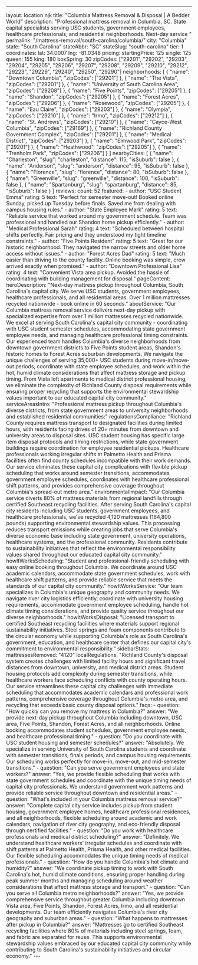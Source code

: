 ---
layout: location.njk
title: "Columbia Mattress Removal & Disposal | A Bedder World"
description: "Professional mattress removal in Columbia, SC. State capital specialists serving USC students, government employees, healthcare professionals, and residential neighborhoods. Next-day service "
permalink: "/mattress-removal/south-carolina/columbia/"
city: "Columbia" state: "South Carolina" stateAbbr: "SC" stateSlug: "south-carolina" tier: 1 coordinates: lat: 34.0007 lng: -81.0348 pricing: startingPrice: 125 single: 125 queen: 155 king: 180 boxSpring: 30 zipCodes: ["29201", "29202", "29203", "29204", "29205", "29206", "29207", "29208", "29209", "29210", "29212", "29223", "29229", "29240", "29250", "29290"] neighborhoods: [ { "name": "Downtown Columbia", "zipCodes": ["29201"] }, { "name": "The Vista", "zipCodes": ["29201"] }, { "name": "University of South Carolina Area", "zipCodes": ["29208"] }, { "name": "Five Points", "zipCodes": ["29205"] }, { "name": "Shandon", "zipCodes": ["29205"] }, { "name": "Forest Acres", "zipCodes": ["29206"] }, { "name": "Rosewood", "zipCodes": ["29205"] }, { "name": "Eau Claire", "zipCodes": ["29203"] }, { "name": "Olympia", "zipCodes": ["29210"] }, { "name": "Irmo", "zipCodes": ["29212"] }, { "name": "St. Andrews", "zipCodes": ["29210"] }, { "name": "Cayce-West Columbia", "zipCodes": ["29169"] }, { "name": "Richland County Government Complex", "zipCodes": ["29201"] }, { "name": "Medical District", "zipCodes": ["29203"] }, { "name": "Elmwood Park", "zipCodes": ["29201"] }, { "name": "Heathwood", "zipCodes": ["29205"] }, { "name": "Trenholm Park", "zipCodes": ["29206"] } ] nearbyCities: [ { "name": "Charleston", "slug": "charleston", "distance": 115, "isSuburb": false }, { "name": "Anderson", "slug": "anderson", "distance": 95, "isSuburb": false }, { "name": "Florence", "slug": "florence", "distance": 80, "isSuburb": false }, { "name": "Greenville", "slug": "greenville", "distance": 100, "isSuburb": false }, { "name": "Spartanburg", "slug": "spartanburg", "distance": 85, "isSuburb": false } ] reviews: count: 52 featured: - author: "USC Student Emma" rating: 5 text: "Perfect for semester move-out! Booked online Sunday, picked up Tuesday before finals. Saved me from dealing with campus housing rules." - author: "State Employee Mark" rating: 5 text: "Reliable service that worked around my government schedule. Team was professional and handled our Shandon home pickup efficiently." - author: "Medical Professional Sarah" rating: 4 text: "Scheduled between hospital shifts perfectly. Fair pricing and they understood my tight timeline constraints." - author: "Five Points Resident" rating: 5 text: "Great for our historic neighborhood. They navigated the narrow streets and older home access without issues." - author: "Forest Acres Dad" rating: 5 text: "Much easier than driving to the county facility. Online booking was simple, crew arrived exactly when promised." - author: "Downtown Professional Lisa" rating: 4 text: "Convenient Vista area pickup. Avoided the hassle of coordinating with building management for disposal." pageContent: heroDescription: "Next-day mattress pickup throughout Columbia, South Carolina's capital city. We serve USC students, government employees, healthcare professionals, and all residential areas. Over 1 million mattresses recycled nationwide - book online in 60 seconds." aboutService: "Our Columbia mattress removal service delivers next-day pickup with specialized expertise from over 1 million mattresses recycled nationwide. We excel at serving South Carolina's capital city community - coordinating with USC student semester schedules, accommodating state government employee needs, and managing healthcare professional timing constraints. Our experienced team handles Columbia's diverse neighborhoods from downtown government districts to Five Points student areas, Shandon's historic homes to Forest Acres suburban developments. We navigate the unique challenges of serving 35,000+ USC students during move-in/move-out periods, coordinate with state employee schedules, and work within the hot, humid climate considerations that affect mattress storage and pickup timing. From Vista loft apartments to medical district professional housing, we eliminate the complexity of Richland County disposal requirements while ensuring proper recycling that supports the environmental stewardship values important to our educated capital city community." serviceAreasIntro: "Professional mattress pickup throughout Columbia's diverse districts, from state government areas to university neighborhoods and established residential communities:" regulationsCompliance: "Richland County requires mattress transport to designated facilities during limited hours, with residents facing drives of 20+ minutes from downtown and university areas to disposal sites. USC student housing has specific large item disposal protocols and timing restrictions, while state government buildings require coordination for employee residential pickups. Healthcare professionals working irregular shifts at Palmetto Health and Prisma facilities often find county schedules incompatible with their work demands. Our service eliminates these capital city complications with flexible pickup scheduling that works around semester transitions, accommodates government employee schedules, coordinates with healthcare professional shift patterns, and provides comprehensive coverage throughout Columbia's spread-out metro area." environmentalImpact: "Our Columbia service diverts 80% of mattress materials from regional landfills through certified Southeast recycling facilities. After serving South Carolina's capital city residents including USC students, government employees, and healthcare professionals, we've recycled 4,120 mattresses (164,800 pounds) supporting environmental stewardship values. This processing reduces transport emissions while creating jobs that serve Columbia's diverse economic base including state government, university operations, healthcare systems, and the professional community. Residents contribute to sustainability initiatives that reflect the environmental responsibility values shared throughout our educated capital city community." howItWorksScheduling: "Student and professional-friendly scheduling with easy online booking throughout Columbia. We coordinate around USC academic calendars, accommodate state government schedules, work with healthcare shift patterns, and provide reliable service that meets the standards of our capital city community." howItWorksService: "Our team specializes in Columbia's unique geography and community needs. We navigate river city logistics efficiently, coordinate with university housing requirements, accommodate government employee scheduling, handle hot climate timing considerations, and provide quality service throughout our diverse neighborhoods." howItWorksDisposal: "Licensed transport to certified Southeast recycling facilities where materials support regional sustainability initiatives. Steel springs and foam components contribute to the circular economy while supporting Columbia's role as South Carolina's government, education, and healthcare center that defines our capital city's commitment to environmental responsibility." sidebarStats: mattressesRemoved: "4120" localRegulations: "Richland County's disposal system creates challenges with limited facility hours and significant travel distances from downtown, university, and medical district areas. Student housing protocols add complexity during semester transitions, while healthcare workers face scheduling conflicts with county operating hours. Our service streamlines these capital city challenges with immediate scheduling that accommodates academic calendars and professional work patterns, comprehensive coverage throughout Columbia's metro area, and recycling that exceeds basic county disposal options." faqs: - question: "How quickly can you remove my mattress in Columbia?" answer: "We provide next-day pickup throughout Columbia including downtown, USC area, Five Points, Shandon, Forest Acres, and all neighborhoods. Online booking accommodates student schedules, government employee needs, and healthcare professional timing." - question: "Do you coordinate with USC student housing and semester schedules?" answer: "Absolutely. We specialize in serving University of South Carolina students and coordinate with semester transitions, finals periods, and campus housing requirements. Our scheduling works perfectly for move-in, move-out, and mid-semester transitions." - question: "Can you serve government employees and state workers?" answer: "Yes, we provide flexible scheduling that works with state government schedules and coordinate with the unique timing needs of capital city professionals. We understand government work patterns and provide reliable service throughout downtown and residential areas." - question: "What's included in your Columbia mattress removal service?" answer: "Complete capital city service includes pickup from student housing, government employee homes, healthcare professional residences, and all neighborhoods, flexible scheduling around academic and work calendars, navigation of river city geography, and eco-friendly disposal through certified facilities." - question: "Do you work with healthcare professionals and medical district scheduling?" answer: "Definitely. We understand healthcare workers' irregular schedules and coordinate with shift patterns at Palmetto Health, Prisma Health, and other medical facilities. Our flexible scheduling accommodates the unique timing needs of medical professionals." - question: "How do you handle Columbia's hot climate and humidity?" answer: "We coordinate pickup timing to work with South Carolina's hot, humid climate conditions, ensuring proper handling during peak summer months and managing scheduling around weather considerations that affect mattress storage and transport." - question: "Can you serve all Columbia metro neighborhoods?" answer: "Yes, we provide comprehensive service throughout greater Columbia including downtown Vista area, Five Points, Shandon, Forest Acres, Irmo, and all residential developments. Our team efficiently navigates Columbia's river city geography and suburban areas." - question: "What happens to mattresses after pickup in Columbia?" answer: "Mattresses go to certified Southeast recycling facilities where 80% of materials including steel springs, foam, and fabric are separated for reuse. This supports environmental stewardship values embraced by our educated capital city community while contributing to South Carolina's sustainability initiatives and circular economy." ---